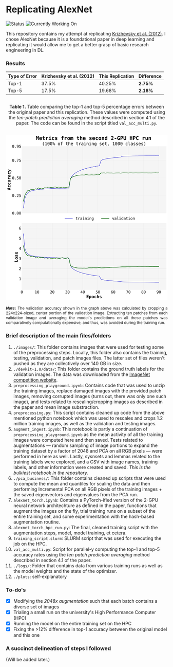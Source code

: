 # Replicating AlexNet

<img src="https://img.shields.io/badge/Status-Complete-green" alt="Status" height="40">
<img src="https://img.shields.io/badge/Currently_Working_On-Nil-8A2BE2" alt="Currently Working On" height="30">

This repository contains my attempt at replicating [Krizhevsky et al. (2012)](https://proceedings.neurips.cc/paper_files/paper/2012/file/c399862d3b9d6b76c8436e924a68c45b-Paper.pdf). I chose AlexNet because it is a foundational paper in deep learning and replicating it would allow me to get a better grasp of basic research engineering in DL.

### Results

<center>

|Type of Error|Krizhevsky et al. (2012)| This Replication|Difference|
|----|----|----|----|
|Top-1|37.5%|40.25%|**2.75%**|
|Top-5|17.5%|19.68%|**2.18%**|

</center>

<div style="text-align: center; width: 100%; display: inline-block;">
<p style="max-width: 300px; margin: 0 auto; text-align: justify;">

**Table 1.** Table comparing the top-1 and top-5 percentage errors between the original paper and this replication. These values were computed using the *ten-patch prediction averaging* method described in section 4.1 of the paper. The code can be found in the script titled `val_acc_multi.py`.

</p>
</div>

![](./plots/metrics_second_hpc_run.png)

<p style="font-size: 0.85em; text-align: justify;">
<b><i>Note:</b></i> The validation accuracy shown in the graph above was calculated by cropping a 224x224-sized, center portion of the validation image. Extracting ten patches from each validation image and averaging the model's predictions on all these patches was comparatively computationally expensive, and thus, was avoided during the training run.
</p>

### Brief description of the main files/folders
1. `./images/`: This folder contains images that were used for testing some of the preprocessing steps. Locally, this folder also contains the training, testing, validation, and patch images files. The latter set of files weren't pushed as they are collectively over 140 GB in size.
2. `./devkit-1.0/data/`: This folder contains the ground truth labels for the validation images. The data was downloaded from the [ImageNet competition website](https://image-net.org/challenges/LSVRC/2010/index.php).
3. `preprocessing_playground.ipynb`: Contains code that was used to unzip the training images, replace damaged images with the provided patch images, removing corrupted images (turns out, there was only one such image), and tests related to rescaling/cropping images as described in the paper and mean image substraction.
4. `preprocessing.py`: This script contains cleaned up code from the above mentioned python notebook which was used to rescales and crops 1.2 million training images, as well as the validation and testing images.
5. `augment_ingest.ipynb`: This notebook is partly a continuation of `preprocessing_playground.ipynb` as the mean activity of all the training images were computed here and then saved. Tests related to augmentations — random sampling of image portions to expand the training dataset by a factor of 2048 and PCA on all RGB pixels — were performed in here as well. Lastly, sysnsets and lemmas related to the training labels were explored, and a CSV with image names, training labels, and other information were created and saved. *This is the bulkiest notebook in the repository.*
6. `./pca_business/`: This folder contains cleaned up scripts that were used to compute the mean and quantiles for scaling the data and then performing Incremental PCA on all RGB pixels of the training images + the saved eigenvectors and eigenvalues from the PCA run.
7. `alexnet_torch.ipynb`: Contains a PyTorch-ified version of the 2-GPU neural network architechture as defined in the paper, functions that augment the images on the fly, trial training runs on a subset of the entire training set, and some experimentation with the hash-based augmentation routine.
8. `alexnet_torch_hpc_run.py`: The final, cleaned training script with the augmentation steps, model, model training, et cetera.
9. `training_script.slurm`: SLURM script that was used for executing the job on the HPC.
10. `val_acc_multi.py`: Script for parallel-y computing the top-1 and top-5 accuracy rates using the *ten patch prediction averaging* method described in section 4.1 of the paper.
11. `./logs/`: Folder that contains data from various training runs as well as the model weights and the state of the optimizer.
12. `./plots`: self-explanatory

### To-do's
- [x] Modifying the *2048x augmentation* such that each batch contains a diverse set of images
- [x] Trialing a small run on the university's High Performance Computer (HPC)
- [x] Running the model on the entire training set on the HPC
- [x] Fixing the >12% difference in top-1 accuracy between the original model and this one

### A succinct delineation of steps I followed
(Will be added later.)
